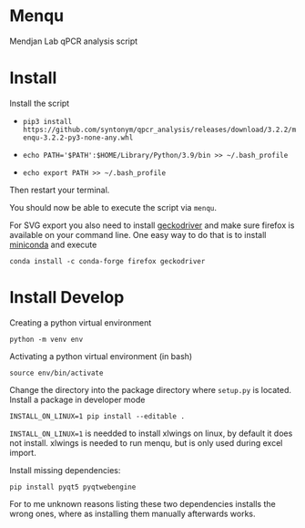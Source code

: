 # Menqu

Mendjan Lab qPCR analysis script

# Install

Install the script

* `pip3 install https://github.com/syntonym/qpcr_analysis/releases/download/3.2.2/menqu-3.2.2-py3-none-any.whl`

* `echo PATH='$PATH':$HOME/Library/Python/3.9/bin >> ~/.bash_profile`
* `echo export PATH >> ~/.bash_profile`

Then restart your terminal.

You should now be able to execute the script via `menqu`.


For SVG export you also need to install [geckodriver](https://github.com/mozilla/geckodriver) and make sure firefox is available on your command line. One easy way to do that is to install [miniconda](https://docs.conda.io/en/latest/miniconda.html) and execute 

    conda install -c conda-forge firefox geckodriver

# Install Develop

Creating a python virtual environment

	python -m venv env

Activating a python virtual environment (in bash)

	source env/bin/activate

Change the directory into the package directory where `setup.py` is located.
Install a package in developer mode

	INSTALL_ON_LINUX=1 pip install --editable .

`INSTALL_ON_LINUX=1` is needded to install xlwings on linux, by default it does not install. xlwings is needed to run menqu, but is only used during excel import.

Install missing dependencies:

	pip install pyqt5 pyqtwebengine

For to me unknown reasons listing these two dependencies installs the wrong ones, where as installing them manually afterwards works.
